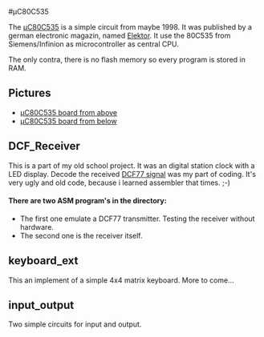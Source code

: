 #µC80C535

The [µC80C535](https://github.com/Drake81/MC80C535/blob/master/doc/MC80C535.pdf) is a simple circuit from maybe 1998.
It was published by a german electronic magazin, named [Elektor](http://www.elektor.de/).
It use the 80C535 from Siemens/Infinion as microcontroller as central CPU.

The only contra, there is no flash memory so every program is stored in RAM.

## Pictures
* [µC80C535 board from above](https://github.com/Drake81/MC80C535/blob/master/doc/Pictures/Compuboard-oben.jpg)
* [µC80C535 board from below](https://github.com/Drake81/MC80C535/blob/master/doc/Pictures/Compuboard-unten.jpg)

## DCF_Receiver
This is a part of my old school project. It was an digital station clock with a LED display.
Decode the received [DCF77 signal](http://en.wikipedia.org/wiki/DCF77) was my part of coding.
It's very ugly and old code, because i learned assembler that times. ;-)

#### There are two ASM program's in the directory:
* The first one emulate a DCF77 transmitter. Testing the receiver without hardware.
* The second one is the receiver itself.

## keyboard_ext
This an implement of a simple 4x4 matrix keyboard.
More to come...

## input_output
Two simple circuits for input and output.